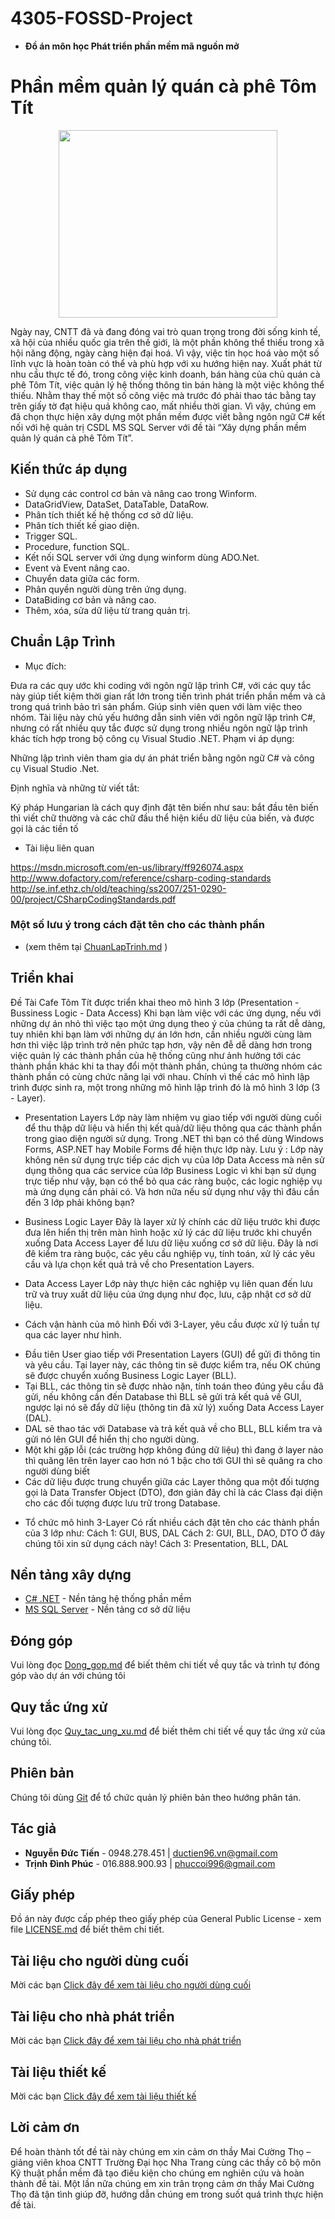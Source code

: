 # 4305-FOSSD-Project
* **Đồ án môn học Phát triển phần mềm mã nguồn mở**

# Phần mềm quản lý quán cà phê Tôm Tít 
<p align="center">
  <img width="350" height="300" src="https://raw.githubusercontent.com/TeamworkTCU/4305-FOSSD-Project/master/logo.ico">
</p>                

Ngày nay, CNTT đã và đang đóng vai trò quan trọng trong đời sống kinh tế, xã hội của nhiều quốc gia trên thế giới, là một phần không thể thiếu trong xã hội năng động, ngày càng hiện đại hoá. Vì vậy, việc tin học hoá vào một số lĩnh vực là hoàn toàn có thể và phù hợp với xu hướng hiện nay.
Xuất phát từ nhu cầu thực tế đó, trong công việc kinh doanh, bán hàng của chủ quán cà phê Tôm Tít, việc quản lý hệ thống thông tin bán hàng là một việc không thể thiếu. Nhằm thay thế một số công việc mà trước đó phải thao tác bằng tay trên giấy tờ đạt hiệu quả không cao, mất nhiều thời gian. Vì vậy, chúng em đã chọn thực hiện xây dựng một phần mềm được viết bằng ngôn ngữ C# kết nối với hệ quản trị CSDL MS SQL Server với đề tài “Xây dựng phần mềm quản lý quán cà phê Tôm Tít”.


## Kiến thức áp dụng

* Sử dụng các control cơ bản và nâng cao trong Winform. 
* DataGridView, DataSet, DataTable, DataRow.
* Phân tích thiết kế hệ thống cơ sở dữ liệu.
* Phân tích thiết kế giao diện.
* Trigger SQL.
* Procedure, function SQL.
* Kết nối SQL server với ứng dụng winform dùng ADO.Net.
* Event và Event nâng cao.
* Chuyển data giữa các form.
* Phân quyền người dùng trên ứng dụng.
* DataBiding cơ bản và nâng cao.
* Thêm, xóa, sửa dữ liệu từ trang quản trị.

## Chuẩn Lập Trình
* Mục đích:

Đưa ra các quy ước khi coding với ngôn ngữ lập trình C#, với các quy tắc này giúp tiết kiệm thời gian rất lớn trong tiến trình phát triển phần mềm và cả trong quá trình bảo trì sản phẩm. Giúp sinh viên quen với làm việc theo nhóm.
Tài liệu này chủ yếu hướng dẫn sinh viên với ngôn ngữ lập trình C#, nhưng có rất nhiều quy tắc được sử dụng trong nhiều ngôn ngữ lập trình khác tích hợp trong bộ công cụ Visual Studio .NET.
Phạm vi áp dụng:

Những lập trình viên tham gia dự án phát triển bằng ngôn ngữ C# và công cụ Visual Studio .Net.

Định nghĩa và những từ viết tắt:

Ký pháp Hungarian là cách quy định đặt tên biến như sau: bắt đầu tên biến thì viết chữ thường và các chữ đầu thể hiện kiểu dữ liệu của biến, và được gọi là các tiền tố

* Tài liệu liên quan

https://msdn.microsoft.com/en-us/library/ff926074.aspx
http://www.dofactory.com/reference/csharp-coding-standards
http://se.inf.ethz.ch/old/teaching/ss2007/251-0290-00/project/CSharpCodingStandards.pdf

### Một số lưu ý trong cách đặt tên cho các thành phần 
* (xem thêm tại [ChuanLapTrinh.md](https://github.com/TeamworkTCU/4305-FOSSD-Project/blob/master/Chuan%20Lap%20Trinh.md) )
## Triển khai

Đề Tài Cafe Tôm Tít được triển khai theo mô hình 3 lớp (Presentation - Bussiness Logic - Data Access)
Khi bạn làm việc với các ứng dụng, nếu với những dự án nhỏ thì việc tạo một ứng dụng theo ý của chúng ta rất dễ dàng, tuy nhiên khi bạn làm với những dự án lớn hơn, cần nhiều người cùng làm hơn thì việc lập trình trở nên phức tạp hơn, vậy nên đễ dễ dàng hơn trong việc quản lý các thành phần của hệ thống cũng như ảnh hưởng tới các thành phần khác khi ta thay đổi một thành phần, chúng ta thường nhóm các thành phần có cùng chức năng lại với nhau. Chính vì thế các mô hình lập trình được sinh ra, một trong những mô hình lập trình đó là mô hình 3 lớp (3 - Layer).
* Presentation Layers
Lớp này làm nhiệm vụ giao tiếp với người dùng cuối để thu thập dữ liệu và hiển thị kết quả/dữ liệu thông qua các thành phần trong giao diện người sử dụng. Trong .NET thì bạn có thể dùng Windows Forms, ASP.NET hay Mobile Forms để hiện thực lớp này.
Lưu ý : Lớp này không nên sử dụng trực tiếp các dịch vụ của lớp Data Access mà nên sử dụng thông qua các service của lớp Business Logic vì khi bạn sử dụng trực tiếp như vậy, bạn có thể bỏ qua các ràng buộc, các logic nghiệp vụ mà ứng dụng cần phải có. Và hơn nữa nếu sử dụng như vậy thì đâu cần đến 3 lớp phải không bạn?
* Business Logic Layer
Đây là layer xử lý chính các dữ liệu trước khi được đưa lên hiển thị trên màn hình hoặc xử lý các dữ liệu trước khi chuyển xuống Data Access Layer để lưu dữ liệu xuống cơ sở dữ liệu.
Đây là nơi đê kiểm tra ràng buộc, các yêu cầu nghiệp vụ, tính toán, xử lý các yêu cầu và lựa chọn kết quả trả về cho Presentation Layers.
* Data Access Layer
Lớp này thực hiện các nghiệp vụ liên quan đến lưu trữ và truy xuất dữ liệu của ứng dụng như đọc, lưu, cập nhật cơ sở dữ liệu.

* Cách vận hành của mô hình
Đối với 3-Layer, yêu cầu được xử lý tuần tự qua các layer như hình.
- Đầu tiên User giao tiếp với Presentation Layers (GUI) để gửi đi thông tin và yêu cầu. Tại layer này, các thông tin sẽ được kiểm tra, nếu OK chúng sẽ được chuyển xuống Business Logic Layer (BLL).
- Tại BLL, các thông tin sẽ được nhào nặn, tính toán theo đúng yêu cầu đã gửi, nếu không cần đến Database thì BLL sẽ gửi trả kết quả về GUI, ngược lại nó sẽ đẩy dữ liệu (thông tin đã xử lý) xuống Data Access Layer (DAL).
- DAL sẽ thao tác với Database và trả kết quả về cho BLL, BLL kiểm tra và gửi nó lên GUI để hiển thị cho người dùng.
- Một khi gặp lỗi (các trường hợp không đúng dữ liệu) thì đang ở layer nào thì quăng lên trên layer cao hơn nó 1 bậc cho tới GUI thì sẽ quăng ra cho người dùng biết
- Các dữ liệu được trung chuyển giữa các Layer thông qua một đối tượng gọi là Data Transfer Object (DTO), đơn giản đây chỉ là các Class đại diện cho các đối tượng được lưu trữ trong Database.

* Tổ chức mô hình 3-Layer
Có rất nhiều cách đặt tên cho các thành phần của 3 lớp như:
Cách 1: GUI, BUS, DAL
Cách 2: GUI, BLL, DAO, DTO Ở đây chúng tôi xin sử dụng cách này! 
Cách 3: Presentation, BLL, DAL
## Nền tảng xây dựng

* [C# .NET](https://goo.gl/k4TNvU) - Nền tảng hệ thống phần mềm
* [MS SQL Server](https://goo.gl/UKLeUi) - Nền tảng cơ sở dữ liệu

## Đóng góp

Vui lòng đọc [Dong_gop.md](https://github.com/TeamworkTCU/4305-FOSSD-Project/blob/master/Dong_gop.md) để biết thêm chi tiết về quy tắc và trình tự đóng góp vào dự án với chúng tôi

## Quy tắc ứng xử

Vui lòng đọc [Quy_tac_ung_xu.md](https://github.com/TeamworkTCU/4305-FOSSD-Project/blob/master/Quy_tac_ung_xu.md) để biết thêm chi tiết về quy tắc ứng xử của chúng tôi.

## Phiên bản

Chúng tôi dùng [Git](https://git-scm.com/) để tổ chức quản lý phiên bản theo hướng phân tán.

## Tác giả

* **Nguyễn Đức Tiến** - 0948.278.451 | ductien96.vn@gmail.com 
* **Trịnh Đình Phúc** - 016.888.900.93 | phuccoi996@gmail.com

## Giấy phép

Đồ án này được cấp phép theo giấy phép của General Public License - xem file [LICENSE.md](LICENSE.md) để biết thêm chi tiết.

## Tài liệu cho người dùng cuối

Mời các bạn [Click đây để xem tài liệu cho người dùng cuối](https://github.com/TeamworkTCU/4305-FOSSD-Project/blob/Phuc/T%C3%A0i%20Li%E1%BB%87u%20cho%20ng%C6%B0%E1%BB%9Di%20d%C3%B9ng%20cu%E1%BB%91i.md)

## Tài liệu cho nhà phát triển
Mời các bạn [Click đây để xem tài liệu cho nhà phát triển](https://github.com/TeamworkTCU/4305-FOSSD-Project/blob/master/T%C3%A0i%20li%E1%BB%87u%20cho%20nh%C3%A0%20ph%C3%A1t%20tri%E1%BB%83n.md
)

## Tài liệu thiết kế
Mời các bạn [Click đây để xem tài liệu thiết kế]()

## Lời cảm ơn

Để hoàn thành tốt đề tài này chúng em xin cảm ơn thầy Mai Cường Thọ – giảng viên khoa CNTT Trường Đại học Nha Trang cùng các thầy cô bộ môn Kỹ thuật phần mềm đã tạo điều kiện cho chúng em nghiên cứu và hoàn thành đề tài. Một lần nữa chúng em xin trân trọng cảm ơn thầy Mai Cường Thọ đã tận tình giúp đỡ, hướng dẫn chúng em trong suốt quá trình thực hiện đề tài.
